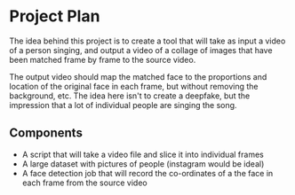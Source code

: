 # Project Plan


The idea behind this project is to create a tool that will take as input a video of a person singing, and output a video of a collage of images that have been matched frame by frame to the source video.

The output video should map the matched face to the proportions and location of the original face in each frame, but without removing the background, etc. The idea here isn't to create a deepfake, but the impression that a lot of individual people are singing the song.

## Components
* A script that will take a video file and slice it into individual frames
* A large dataset with pictures of people (instagram would be ideal)
* A face detection job that will record the co-ordinates of a the face in each frame from the source video

